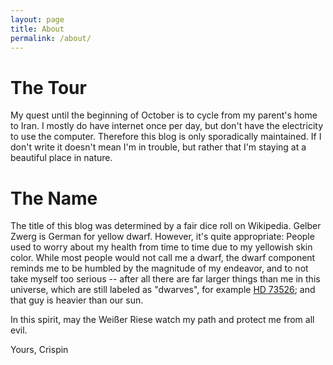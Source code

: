 ```yaml
---
layout: page
title: About
permalink: /about/
---
```


# The Tour

My quest until the beginning of October is to cycle from my parent's home to Iran. I mostly do have internet once per day, but don't have the electricity to use the computer. Therefore this blog is only sporadically maintained. If I don't write it doesn't mean I'm in trouble, but rather that I'm staying at a beautiful place in nature.

# The Name

The title of this blog was determined by a fair dice roll on Wikipedia. Gelber Zwerg is German for yellow dwarf. However, it's quite appropriate: People used to worry about my health from time to time due to my yellowish skin color. While most people would not call me a dwarf, the dwarf component reminds me to be humbled by the magnitude of my endeavor, and to not take myself too serious -- after all there are far larger things than me in this universe, which are still labeled as "dwarves", for example [HD 73526](https://de.wikipedia.org/wiki/HD_73526); and that guy is heavier than our sun.

In this spirit, may the Weißer Riese watch my path and protect me from all evil.

Yours, Crispin
